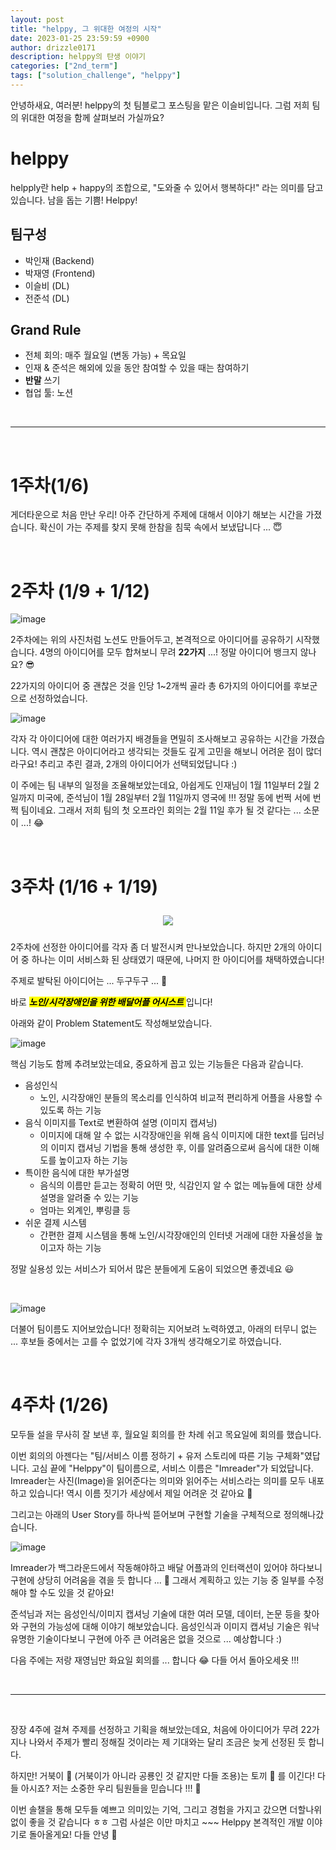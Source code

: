 ```yaml
---
layout: post
title: "helppy, 그 위대한 여정의 시작"
date: 2023-01-25 23:59:59 +0900
author: drizzle0171
description: helppy의 탄생 이야기
categories: ["2nd_term"]
tags: ["solution_challenge", "helppy"]
---
```


안녕하새요, 여러분!
helppy의 첫 팀블로그 포스팅을 맡은 이슬비입니다.
그럼 저희 팀의 위대한 여정을 함께 살펴보러 가실까요?

# helppy
helpply란 help + happy의 조합으로, "도와줄 수 있어서 행복하다!" 라는 의미를 담고 있습니다. 남을 돕는 기쁨! Helppy!

## 팀구성
- 박인재 (Backend)
- 박재영 (Frontend)
- 이슬비 (DL)
- 전준석 (DL)

## Grand Rule
- 전체 회의: 매주 월요일 (변동 가능) + 목요일
- 인재 & 준석은 해외에 있을 동안 참여할 수 있을 때는 참여하기
- **반말** 쓰기
- 협업 툴: 노션

<br>

---
<br>

# 1주차(1/6)
게더타운으로 처음 만난 우리! 아주 간단하게 주제에 대해서 이야기 해보는 시간을 가졌습니다. 확신이 가는 주제를 찾지 못해 한참을 침묵 속에서 보냈답니다 ... 😇

<br>


# 2주차 (1/9 + 1/12)

![image](https://user-images.githubusercontent.com/90444862/214862322-97923aec-fce2-4746-b085-02b5efc2b97e.png)


2주차에는 위의 사진처럼 노션도 만들어두고, 본격적으로 아이디어를 공유하기 시작했습니다. 4명의 아이디어를 모두 합쳐보니 무려 **22가지** ...! 정말 아이디어 뱅크지 않나요? 😎


22가지의 아이디어 중 괜찮은 것을 인당 1~2개씩 골라 총 6가지의 아이디어를 후보군으로 선정하었습니다. 

![image](https://user-images.githubusercontent.com/90444862/214862025-7e7e9ab2-4d5f-4e2e-a3e2-30d1fec93569.png)


각자 각 아이디어에 대한 여러가지 배경들을 면밀히 조사해보고 공유하는 시간을 가졌습니다. 역시 괜찮은 아이디어라고 생각되는 것들도 깊게 고민을 해보니 어려운 점이 많더라구요! 추리고 추린 결과, 2개의 아이디어가 선택되었답니다 :) 

이 주에는 팀 내부의 일정을 조율해보았는데요, 아쉽게도 인재님이 1월 11일부터 2월 2일까지 미국에, 준석님이 1월 28일부터 2월 11일까지 영국에 !!! 정말 동에 번쩍 서에 번쩍 팀이네요. 그래서 저희 팀의 첫 오프라인 회의는 2월 11일 후가 될 것 같다는 ... 소문이 ...! 😂 

<br>

# 3주차 (1/16 + 1/19)

<div style="text-align:center;">
    <img style="padding:10px;" src="https://user-images.githubusercontent.com/90444862/214862453-e710b103-a146-4c56-8b1f-90d5be5661b5.png
"/>
</div>

2주차에 선정한 아이디어를 각자 좀 더 발전시켜 만나보았습니다. 하지만 2개의 아이디어 중 하나는 이미 서비스화 된 상태였기 때문에, 나머지 한 아이디어를 채택하였습니다!

주제로 발탁된 아이디어는 ... 두구두구 ... 🥁

바로 <span style="background-color:yellow; color:black;">_**노인/시각장애인을 위한 배달어플 어시스트**_ </span> 입니다!

아래와 같이 Problem Statement도 작성해보았습니다. 

![image](https://user-images.githubusercontent.com/90444862/214861820-96d5a17b-ba57-4798-b313-1d207b77bca6.png)


핵심 기능도 함께 추려보았는데요, 중요하게 꼽고 있는 기능들은 다음과 같습니다.

- 음성인식
    - 노인, 시각장애인 분들의 목소리를 인식하여 비교적 편리하게 어플을 사용할 수 있도록 하는 기능
- 음식 이미지를 Text로 변환하여 설명 (이미지 캡셔닝)
    - 이미지에 대해 알 수 없는 시각장애인을 위해 음식 이미지에 대한 text를 딥러닝의 이미지 캡셔닝 기법을 통해 생성한 후, 이를 알려줌으로써 음식에 대한 이해도를 높이고자 하는 기능
- 특이한 음식에 대한 부가설명
    - 음식의 이름만 듣고는 정확히 어떤 맛, 식감인지 알 수 없는 메뉴들에 대한 상세설명을 알려줄 수 있는 기능
    - 엄마는 외계인, 뿌링클 등
- 쉬운 결제 시스템
    - 간편한 결제 시스템을 통해 노인/시각장애인의 인터넷 거래에 대한 자율성을 높이고자 하는 기능

정말 실용성 있는 서비스가 되어서 많은 분들에게 도움이 되었으면 좋겠네요 😃

<br>

![image](https://user-images.githubusercontent.com/90444862/214861768-2ce79e12-9ebd-4761-8296-4b98e3788d5d.png)

더불어 팀이름도 지어보았습니다! 정확히는 지어보려 노력하였고, 아래의 터무니 없는 ... 후보들 중에서는 고를 수 없었기에 각자 3개씩 생각해오기로 하였습니다.

<br>

# 4주차 (1/26)
모두들 설을 무사히 잘 보낸 후, 월요일 회의를 한 차례 쉬고 목요일에 회의를 했습니다.

이번 회의의 아젠다는 "팀/서비스 이름 정하기 + 유저 스토리에 따른 기능 구체화"였답니다.
고심 끝에 "Helppy"이 팀이름으로, 서비스 이름은 "Imreader"가 되었답니다. Imreader는 사진(Image)을 읽어준다는 의미와 읽어주는 서비스라는 의미를 모두 내포하고 있습니다! 역시 이름 짓기가 세상에서 제일 어려운 것 같아요 🤯

그리고는 아래의 User Story를 하나씩 뜯어보며 구현할 기술을 구체적으로 정의해나갔습니다.

![image](https://user-images.githubusercontent.com/90444862/214861383-3a511cf0-566f-40ae-b910-6f931afc6bfa.png)


Imreader가 백그라운드에서 작동해야하고 배달 어플과의 인터랙션이 있어야 하다보니 구현에 상당히 어려움을 겪을 듯 합니다 ... 🫥 그래서 계획하고 있는 기능 중 일부를 수정해야 할 수도 있을 것 같아요! 


준석님과 저는 음성인식/이미지 캡셔닝 기술에 대한 여러 모델, 데이터, 논문 등을 찾아와 구현의 가능성에 대해 이야기 해보았습니다. 음성인식과 이미지 캡셔닝 기술은 워낙 유명한 기술이다보니 구현에 아주 큰 어려움은 없을 것으로 ... 예상합니다 :) 

다음 주에는 저랑 재영님만 화요일 회의를 ... 합니다 😂 다들 어서 돌아오세욧 !!!

<br>

---

<br>

장장 4주에 걸쳐 주제를 선정하고 기획을 해보았는데요, 처음에 아이디어가 무려 22가지나 나와서 주제가 빨리 정해질 것이라는 제 기대와는 달리 조금은 늦게 선정된 듯 합니다.

하지만! 거북이 🐢 (거북이가 아니라 공룡인 것 같지만 다들 조용)는 토끼 🐰 를 이긴다! 다들 아시죠? 저는 소중한 우리 팀원들을 믿습니다 !!! 🫶

이번 솔챌을 통해 모두들 예쁘고 의미있는 기억, 그리고 경험을 가지고 갔으면 더할나위 없이 좋을 것 같습니다 ㅎㅎ 그럼 사설은 이만 마치고 ~~~ Helppy 본격적인 개발 이야기로 돌아올게요! 다들 안녕 🙌